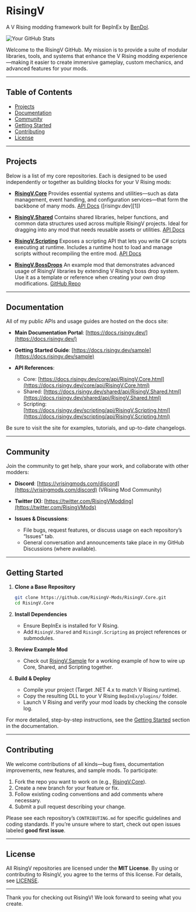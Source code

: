 # RisingV

A V Rising modding framework built for BepInEx by [BenDol](https://github.com/BenDol).

![Your GitHub Stats](https://github-readme-stats.vercel.app/api?username=BenDol&show_icons=true&theme=dark)

Welcome to the RisingV GitHub. My mission is to provide a suite of modular libraries, tools, and systems that enhance the V Rising modding experience—making it easier to create immersive gameplay, custom mechanics, and advanced features for your mods.

---

## Table of Contents

* [Projects](#projects)
* [Documentation](#documentation)
* [Community](#community)
* [Getting Started](#getting-started)
* [Contributing](#contributing)
* [License](#license)

---

## Projects

Below is a list of my core repositories. Each is designed to be used independently or together as building blocks for your V Rising mods:

* **[RisingV.Core](https://github.com/RisingV-Mods/RisingV.Core)**
  Provides essential systems and utilities—such as data management, event handling, and configuration services—that form the backbone of many mods.
  [API Docs](https://docs.risingv.dev/core/api/RisingV.Core.html) ([risingv.dev][1])

* **[RisingV.Shared](https://github.com/RisingV-Mods/RisingV.Shared)**
  Contains shared libraries, helper functions, and common data structures used across multiple RisingV projects. Ideal for dragging into any mod that needs reusable assets or utilities.
  [API Docs](https://docs.risingv.dev/shared/api/RisingV.Shared.html)

* **[RisingV.Scripting](https://github.com/RisingV-Mods/RisingV.Scripting)**
  Exposes a scripting API that lets you write C# scripts executing at runtime. Includes a runtime host to load and manage scripts without recompiling the entire mod.
  [API Docs](https://docs.risingv.dev/scripting/api/RisingV.Scripting.html)

* **[RisingV.BossDrops](https://github.com/RisingV-Mods/RisingV.BossDrops)**
  An example mod that demonstrates advanced usage of RisingV libraries by extending V Rising’s boss drop system. Use it as a template or reference when creating your own drop modifications.
  [GitHub Repo](https://github.com/BenDol/RisingV.BossDrops)

---

## Documentation

All of my public APIs and usage guides are hosted on the docs site:

* **Main Documentation Portal**: [https://docs.risingv.dev/](https://docs.risingv.dev/)
* **Getting Started Guide**: [https://docs.risingv.dev/sample](https://docs.risingv.dev/sample)
* **API References**:

  * Core: [https://docs.risingv.dev/core/api/RisingV.Core.html](https://docs.risingv.dev/core/api/RisingV.Core.html)
  * Shared: [https://docs.risingv.dev/shared/api/RisingV.Shared.html](https://docs.risingv.dev/shared/api/RisingV.Shared.html)
  * Scripting: [https://docs.risingv.dev/scripting/api/RisingV.Scripting.html](https://docs.risingv.dev/scripting/api/RisingV.Scripting.html)

Be sure to visit the site for examples, tutorials, and up-to-date changelogs.

---

## Community

Join the community to get help, share your work, and collaborate with other modders:

* **Discord**: [https://vrisingmods.com/discord](https://vrisingmods.com/discord) (VRising Mod Community)
* **Twitter (X)**: [https://twitter.com/RisingVModding](https://twitter.com/RisingVMods)
* **Issues & Discussions**:

  * File bugs, request features, or discuss usage on each repository’s “Issues” tab.
  * General conversation and announcements take place in my GitHub Discussions (where available).

---

## Getting Started

1. **Clone a Base Repository**

   ```bash
   git clone https://github.com/RisingV-Mods/RisingV.Core.git
   cd RisingV.Core
   ```
2. **Install Dependencies**

   * Ensure BepInEx is installed for V Rising.
   * Add `RisingV.Shared` and `RisingV.Scripting` as project references or submodules.
3. **Review Example Mod**

   * Check out [RisingV.Sample](https://github.com/RisingV-Mods/RisingV.Sample) for a working example of how to wire up Core, Shared, and Scripting together.
4. **Build & Deploy**

   * Compile your project (Target .NET 4.x to match V Rising runtime).
   * Copy the resulting DLL to your V Rising `BepInEx/plugins/` folder.
   * Launch V Rising and verify your mod loads by checking the console log.

For more detailed, step-by-step instructions, see the [Getting Started](https://docs.risingv.dev/getting-started) section in the documentation.

---

## Contributing

We welcome contributions of all kinds—bug fixes, documentation improvements, new features, and sample mods. To participate:

1. Fork the repo you want to work on (e.g., [RisingV.Core](https://github.com/RisingV-Mods/RisingV.Core)).
2. Create a new branch for your feature or fix.
3. Follow existing coding conventions and add comments where necessary.
4. Submit a pull request describing your change.

Please see each repository’s `CONTRIBUTING.md` for specific guidelines and coding standards. If you’re unsure where to start, check out open issues labeled **good first issue**.

---

## License

All RisingV repositories are licensed under the **MIT License**. By using or contributing to RisingV, you agree to the terms of this license. For details, see [LICENSE](https://github.com/BenDol/RisingV.Core/blob/main/LICENSE).

---

Thank you for checking out RisingV! We look forward to seeing what you create.

